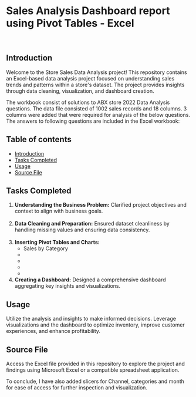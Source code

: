 # Sales Analysis Dashboard report using Pivot Tables - Excel
<br>

<h2 id="intro">Introduction</h2>

Welcome to the Store Sales Data Analysis project! This repository contains an Excel-based data analysis project focused on understanding sales trends and patterns within a store's dataset. The project provides insights through data cleaning, visualization, and dashboard creation.

The workbook consist of solutions to ABX store 2022 Data Analysis questions. The data file consisted of 1002 sales records and 18 columns. 3 columns were added that were required for analysis of the below questions. The answers to following questions are included in the Excel workbook:
## Table of contents
  + <a href="intro">Introduction</a>
  + <a href="tasks">Tasks Completed</a>
  + <a href="usage">Usage</a>
  + <a href="source">Source File</a>

<h2 id="tasks">Tasks Completed</h2>
<ol>
  <li><b>Understanding the Business Problem:</b> Clarified project objectives and context to align with business goals.</li><br>
  <li><b>Data Cleaning and Preparation:</b> Ensured dataset cleanliness by handling missing values and ensuring data consistency.</li><br>
  <li><b>Inserting Pivot Tables and Charts:</b>
    <ul>
      <li>Sales by Category</li>
      <li></li>
      <li></li>
      <li></li>
      <li></li>
    </ul>   
  </li>
  <li><b>Creating a Dashboard:</b> Designed a comprehensive dashboard aggregating key insights and visualizations.</li>
</ol>

<h2 id="usage">Usage</h2>
Utilize the analysis and insights to make informed decisions. Leverage visualizations and the dashboard to optimize inventory, improve customer experiences, and enhance profitability.

<h2 id="source">Source File</h2>
Access the Excel file provided in this repository to explore the project and findings using Microsoft Excel or a compatible spreadsheet application.

To conclude, I have also added slicers for Channel, categories and month for ease of access for further inspection and visualization.

